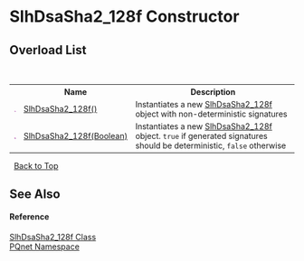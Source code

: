 # SlhDsaSha2_128f Constructor 
 


## Overload List
&nbsp;<table><tr><th></th><th>Name</th><th>Description</th></tr><tr><td>![Public method](media/pubmethod.gif "Public method")</td><td><a href="0ac62a12-0992-3ec0-c233-c461987709dc">SlhDsaSha2_128f()</a></td><td>
Instantiates a new <a href="1d5dba0c-4394-5925-d18f-d32a742694de">SlhDsaSha2_128f</a> object with non-deterministic signatures</td></tr><tr><td>![Public method](media/pubmethod.gif "Public method")</td><td><a href="4756131f-05f8-de69-4f3a-dfe94c91f61a">SlhDsaSha2_128f(Boolean)</a></td><td>
Instantiates a new <a href="1d5dba0c-4394-5925-d18f-d32a742694de">SlhDsaSha2_128f</a> object. `true` if generated signatures should be deterministic, `false` otherwise</td></tr></table>&nbsp;
<a href="#slhdsasha2_128f-constructor">Back to Top</a>

## See Also


#### Reference
<a href="1d5dba0c-4394-5925-d18f-d32a742694de">SlhDsaSha2_128f Class</a><br /><a href="fc4f881f-e121-9cf0-ed49-65bf6b5a005d">PQnet Namespace</a><br />